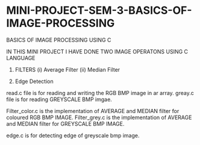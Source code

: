 # MINI-PROJECT-SEM-3-BASICS-OF-IMAGE-PROCESSING
BASICS OF IMAGE PROCESSING USING C

IN THIS MINI PROJECT I HAVE DONE TWO IMAGE OPERATONS USING C LANGUAGE
1. FILTERS
   (i)  Average Filter
   (ii) Median Filter
   
2. Edge Detection

read.c file is for reading and writing the RGB BMP image in ar array.
greay.c file is for reading GREYSCALE BMP imgae.

Filter_color.c is the implementation of AVERAGE and MEDIAN filter for coloured RGB BMP IMAGE.
Filter_grey.c is the implementation of AVERAGE and MEDIAN filter for GREYSCALE BMP IMAGE.

edge.c is for detecting edge of greyscale bmp image.
